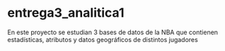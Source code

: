 # entrega3_analitica1
En este proyecto se estudian 3 bases de datos de la NBA que contienen estadísticas, atributos y datos geográficos de distintos jugadores
